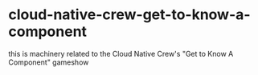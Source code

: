 # cloud-native-crew-get-to-know-a-component
this is machinery related to the Cloud Native Crew's "Get to Know A Component" gameshow 
